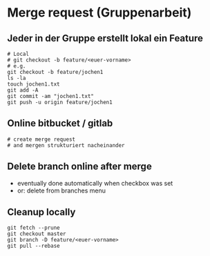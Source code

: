 # Merge request (Gruppenarbeit) 
  
## Jeder in der Gruppe erstellt lokal ein Feature   
  
```  
# Local 
# git checkout -b feature/<euer-vorname>
# e.g. 
git checkout -b feature/jochen1
ls -la
touch jochen1.txt
git add -A 
git commit -am "jochen1.txt"
git push -u origin feature/jochen1 
```
 
## Online bitbucket / gitlab 
 
```
# create merge request 
# and mergen strukturiert nacheinander 
```

## Delete branch online after merge 

  * eventually done automatically when checkbox was set
  * or: delete from branches menu 

## Cleanup locally 

```
git fetch --prune
git checkout master
git branch -D feature/<euer-vorname>
git pull --rebase
```

